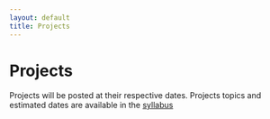```yaml
---
layout: default
title: Projects
---
```


# Projects
Projects will be posted at their respective dates.
Projects topics and estimated dates are available in the [syllabus](./syllabus.md)

